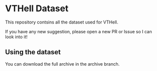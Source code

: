 # VTHell Dataset

This repository contsins all the dataset used for VTHell.

If you have any new suggestion, please open a new PR or Issue so I can look into it!

## Using the dataset

You can download the full archive in the archive branch.

